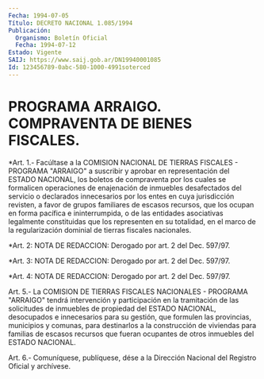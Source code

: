```yaml
---
Fecha: 1994-07-05
Título: DECRETO NACIONAL 1.085/1994
Publicación:
  Organismo: Boletín Oficial
  Fecha: 1994-07-12
Estado: Vigente
SAIJ: https://www.saij.gob.ar/DN19940001085
Id: 123456789-0abc-580-1000-4991soterced
---
```

# PROGRAMA ARRAIGO. COMPRAVENTA DE BIENES FISCALES.

<a id="1"></a>
*Art. 1.- Facúltase a la COMISION NACIONAL DE TIERRAS FISCALES - PROGRAMA  "ARRAIGO"  a suscribir y aprobar en representación del ESTADO NACIONAL, los boletos de compraventa por los cuales se formalicen operaciones de enajenación de inmuebles desafectados del servicio o declarados innecesarios por los entes en cuya jurisdicción revisten, a favor de grupos familiares de escasos recursos, que los ocupan en forma pacífica e ininterrumpida, o de las entidades asociativas legalmente constituidas que los representen en su totalidad, en el marco de la regularización dominial de tierras fiscales nacionales.

<a id="2"></a>
*Art. 2: NOTA DE REDACCION: Derogado por art. 2 del Dec. 597/97.

<a id="3"></a>
*Art. 3: NOTA DE REDACCION: Derogado por art. 2 del Dec. 597/97.

<a id="4"></a>
*Art. 4: NOTA DE REDACCION: Derogado por art. 2 del Dec. 597/97.

<a id="5"></a>
Art. 5.- La COMISION DE TIERRAS FISCALES NACIONALES - PROGRAMA "ARRAIGO" tendrá intervención y participación en la tramitación de las solicitudes de inmuebles de propiedad  del ESTADO NACIONAL, desocupados  e  innecesarios  para  su  gestión, que  formulen  las provincias, municipios y comunas, para destinarlos a la construcción  de viviendas para familias de  escasos  recursos  que fueran  ocupantes    de    otros  inmuebles  del  ESTADO  NACIONAL.

<a id="6"></a>
Art. 6.- Comuníquese, publíquese, dése a la Dirección Nacional del Registro Oficial y archívese.